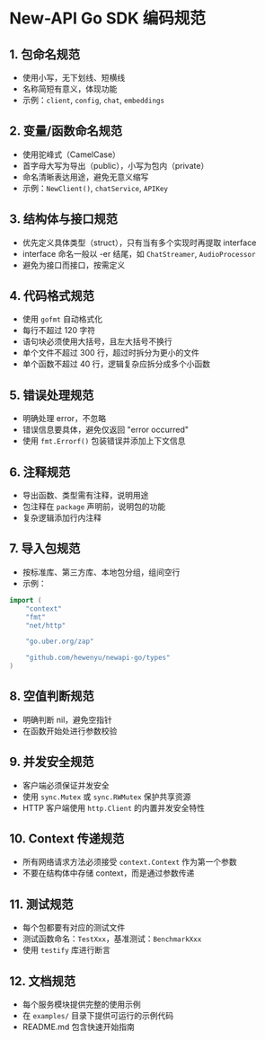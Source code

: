 # New-API Go SDK 编码规范

## 1. 包命名规范
- 使用小写，无下划线、短横线
- 名称简短有意义，体现功能
- 示例：`client`, `config`, `chat`, `embeddings`

## 2. 变量/函数命名规范
- 使用驼峰式（CamelCase）
- 首字母大写为导出（public），小写为包内（private）
- 命名清晰表达用途，避免无意义缩写
- 示例：`NewClient()`, `chatService`, `APIKey`

## 3. 结构体与接口规范
- 优先定义具体类型（struct），只有当有多个实现时再提取 interface
- interface 命名一般以 -er 结尾，如 `ChatStreamer`, `AudioProcessor`
- 避免为接口而接口，按需定义

## 4. 代码格式规范
- 使用 `gofmt` 自动格式化
- 每行不超过 120 字符
- 语句块必须使用大括号，且左大括号不换行
- 单个文件不超过 300 行，超过时拆分为更小的文件
- 单个函数不超过 40 行，逻辑复杂应拆分成多个小函数

## 5. 错误处理规范
- 明确处理 error，不忽略
- 错误信息要具体，避免仅返回 "error occurred"
- 使用 `fmt.Errorf()` 包装错误并添加上下文信息

## 6. 注释规范
- 导出函数、类型需有注释，说明用途
- 包注释在 `package` 声明前，说明包的功能
- 复杂逻辑添加行内注释

## 7. 导入包规范
- 按标准库、第三方库、本地包分组，组间空行
- 示例：
```go
import (
    "context"
    "fmt"
    "net/http"

    "go.uber.org/zap"

    "github.com/hewenyu/newapi-go/types"
)
```

## 8. 空值判断规范
- 明确判断 nil，避免空指针
- 在函数开始处进行参数校验

## 9. 并发安全规范
- 客户端必须保证并发安全
- 使用 `sync.Mutex` 或 `sync.RWMutex` 保护共享资源
- HTTP 客户端使用 `http.Client` 的内置并发安全特性

## 10. Context 传递规范
- 所有网络请求方法必须接受 `context.Context` 作为第一个参数
- 不要在结构体中存储 context，而是通过参数传递

## 11. 测试规范
- 每个包都要有对应的测试文件
- 测试函数命名：`TestXxx`，基准测试：`BenchmarkXxx`
- 使用 `testify` 库进行断言

## 12. 文档规范
- 每个服务模块提供完整的使用示例
- 在 `examples/` 目录下提供可运行的示例代码
- README.md 包含快速开始指南 